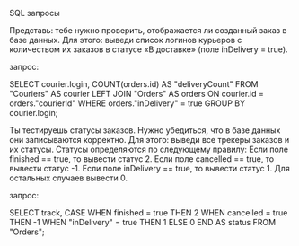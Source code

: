 SQL запросы

Представь: тебе нужно проверить, отображается ли созданный заказ в базе данных.
Для этого: выведи список логинов курьеров с количеством их заказов в статусе «В доставке» (поле inDelivery = true). 

запрос:

SELECT courier.login, COUNT(orders.id) AS "deliveryCount" 
FROM "Couriers" AS courier 
LEFT JOIN "Orders" AS orders ON courier.id = orders."courierId" 
WHERE orders."inDelivery" = true 
GROUP BY courier.login;

Ты тестируешь статусы заказов. Нужно убедиться, что в базе данных они записываются корректно. Для этого: выведи все трекеры заказов и их статусы. Статусы определяются по следующему правилу: Если поле finished == true, то вывести статус 2. Если поле canсelled == true, то вывести статус -1. Если поле inDelivery == true, то вывести статус 1. Для остальных случаев вывести 0.

запрос:

SELECT track, 
CASE 
WHEN finished = true THEN 2 
WHEN cancelled = true THEN -1 
WHEN "inDelivery" = true THEN 1 
ELSE 0 END AS status 
FROM "Orders";